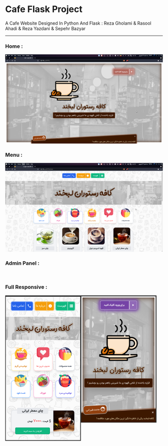 # Cafe Flask Project

A Cafe Website Designed In Python And Flask : Reza Gholami &amp; Rasool Ahadi &amp; Reza Yazdani &amp; Sepehr Bazyar
<br><hr>
### Home :
<img src="./.temp/home.png" alt="">
<br>

### Menu :
<img src="./.temp/menu.png" alt="">
<br>

### Admin Panel :
<img src="./.temp/cashier.gif" alt="">
<br>  

### Full Responsive :
<p>
<img src="./.temp/responsive_menu.png" alt="" style="width:48%;float:left">
<img src="./.temp/responsive_home.png" alt="" style="width:48%;float:left">
</p>